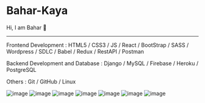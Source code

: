 # Bahar-Kaya
Hi, I am Bahar 👋




_______________________________________________________________________________________________________________________________________________________________________

Frontend Development :
HTML5 / CSS3 / JS / React / BootStrap / SASS / Wordpress / SDLC / Babel / Redux / RestAPI / Postman

Backend Development and Database :
Django / MySQL / Firebase / Heroku / PostgreSQL

Others :
Git / GitHub / Linux

![image](https://user-images.githubusercontent.com/98185417/163694746-6e36d398-1d03-4b3c-b881-7699842fcdf3.png)
![image](https://user-images.githubusercontent.com/98185417/163694754-1a1779e6-2477-44b5-a5b9-99c2b94b968e.png)
![image](https://user-images.githubusercontent.com/98185417/163694762-cc2afc3f-86e9-4cd3-b2c9-a86cd51a1dd9.png)
![image](https://user-images.githubusercontent.com/98185417/163694769-cdca4457-4116-4159-ac59-ee436da052c2.png)
![image](https://user-images.githubusercontent.com/98185417/163694782-a1589ef8-ebca-42b2-b4d9-af05f241c386.png)
![image](https://user-images.githubusercontent.com/98185417/163694777-f831e3cf-d2d1-42ed-8978-fd19c40510ee.png)
![image](https://user-images.githubusercontent.com/98185417/163694788-942c844c-87a5-48a6-8937-06b3df9858cc.png)
